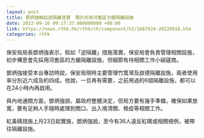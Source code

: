 ```yaml
---
layout: post
title: 鄧炳強稱如逆隔離落實　預計先用河套區方艙隔離設施
date: 2022-09-16 09:17:37.000000000 +08:00
link: https://news.rthk.hk/rthk/ch/component/k2/1667024-20220916.htm
categories: rthk
---
```


保安局局長鄧炳強表示，假如「逆隔離」措施落實，保安局會負責管理相關設施，初步構思會先採用河套區的方艙隔離設施，但細節有待相關工作小組磋商。

鄧炳強接受本台專訪時說，保安局現時主要管理竹篙灣及啟德隔離設施，兩者使用率分別近六成及約四成。他說，一旦再有需要，之前用過的6個隔離設施，都可以在24小時內再啟用。

與內地通關方面，鄧炳強說，屬政府整體決定，但局方要有幾手準備，確保如果放寬，要有足夠人手隨時處理到關口、出入境清關、檢疫等相關工作。

紅黃碼措施上月23日起實施，鄧炳強說，至今有36人違反紅碼或相關規例，被帶往隔離設施。
